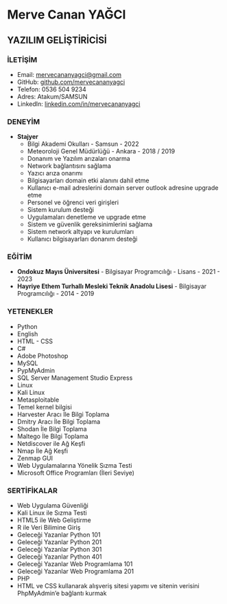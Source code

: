 # Merve Canan YAĞCI
## YAZILIM GELİŞTİRİCİSİ

### İLETİŞİM
- Email: [mervecananyagci@gmail.com](mailto:mervecananyagci@gmail.com)
- GitHub: [github.com/mervecananyagci](https://github.com/mervecananyagci)
- Telefon: 0536 504 9234
- Adres: Atakum/SAMSUN
- LinkedIn: [linkedin.com/in/mervecananyagci](https://www.linkedin.com/in/mervecananyagci)

### DENEYİM
- **Stajyer**
  - Bilgi Akademi Okulları - Samsun - 2022
  - Meteoroloji Genel Müdürlüğü - Ankara - 2018 / 2019
  - Donanım ve Yazılım arızaları onarma
  - Network bağlantısını sağlama
  - Yazıcı arıza onarımı
  - Bilgisayarları domain etki alanını dahil etme
  - Kullanıcı e-mail adreslerini domain server outlook adresine upgrade etme
  - Personel ve öğrenci veri girişleri
  - Sistem kurulum desteği
  - Uygulamaları denetleme ve upgrade etme
  - Sistem ve güvenlik gereksinimlerini sağlama
  - Sistem network altyapı ve kurulumları
  - Kullanıcı bilgisayarları donanım desteği

### EĞİTİM
- **Ondokuz Mayıs Üniversitesi** - Bilgisayar Programcılığı - Lisans - 2021 - 2023
- **Hayriye Ethem Turhallı Mesleki Teknik Anadolu Lisesi** - Bilgisayar Programcılığı - 2014 - 2019

### YETENEKLER
- Python
- English
- HTML - CSS
- C#
- Adobe Photoshop
- MySQL
- PypMyAdmin
- SQL Server Management Studio Express
- Linux
- Kali Linux
- Metasploitable
- Temel kernel bilgisi
- Harvester Aracı İle Bilgi Toplama
- Dmitry Aracı İle Bilgi Toplama
- Shodan İle Bilgi Toplama
- Maltego İle Bilgi Toplama
- Netdiscover ile Ağ Keşfi
- Nmap İle Ağ Keşfi
- Zenmap GUI
- Web Uygulamalarına Yönelik Sızma Testi
- Microsoft Office Programları (İleri Seviye)

### SERTİFİKALAR
- Web Uygulama Güvenliği
- Kali Linux ile Sızma Testi
- HTML5 ile Web Geliştirme
- R ile Veri Bilimine Giriş
- Geleceği Yazanlar Python 101
- Geleceği Yazanlar Python 201
- Geleceği Yazanlar Python 301
- Geleceği Yazanlar Python 401
- Geleceği Yazanlar Web Programlama 101
- Geleceği Yazanlar Web Programlama 201
- PHP
- HTML ve CSS kullanarak alışveriş sitesi yapımı ve sitenin verisini PhpMyAdmin’e bağlantı kurmak
